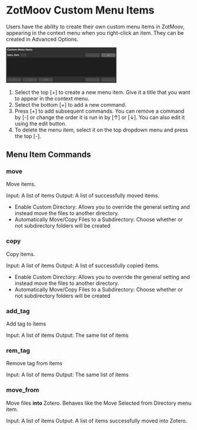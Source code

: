 # ZotMoov Custom Menu Items

Users have the ability to create their own custom menu items in ZotMoov, appearing in the context menu when you right-click an item. They can be created in Advanced Options.

<img src="res/cmu.png" width="300"/>

1. Select the top [+] to create a new menu item. Give it a title that you want to appear in the context menu.
2. Select the bottom [+] to add a new command.
3. Press [+] to add subsequent commands. You can remove a command by [-] or change the order it is run in by [↑] or [↓]. You can also edit it using the edit button.
4. To delete the menu item, select it on the top dropdown menu and press the top [-].

## Menu Item Commands

### move

Move items.

Input: A list of items
Output: A list of successfully moved items.

- Enable Custom Directory: Allows you to override the general setting and instead move the files to another directory.
- Automatically Move/Copy Files to a Subdirectory: Choose whether or not subdirectory folders will be created

### copy

Copy items.

Input: A list of items
Output: A list of successfully copied items.

- Enable Custom Directory: Allows you to override the general setting and instead move the files to another directory.
- Automatically Move/Copy Files to a Subdirectory: Choose whether or not subdirectory folders will be created


### add_tag

Add tag to items

Input: A list of items
Output: The same list of items

### rem_tag

Remove tag from items

Input: A list of items
Output: The same list of items

### move_from

Move files **into** Zotero. Behaves like the Move Selected from Directory menu item.

Input: A list of items
Output: A list of items successfully moved into Zotero.
